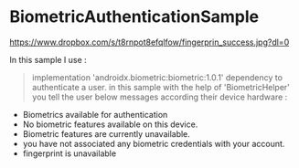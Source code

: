 # BiometricAuthenticationSample
https://www.dropbox.com/s/t8rnpot8efqlfow/fingerprin_success.jpg?dl=0

In this sample I use :
>implementation 'androidx.biometric:biometric:1.0.1'
dependency to authenticate a user.
in this sample with the help of  'BiometricHelper' you tell the user below messages according their device hardware :

- Biometrics available for authentication
- No biometric features available on this device.
- Biometric features are currently unavailable.
- you have not associated any biometric credentials with your account.
- fingerprint is unavailable